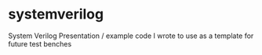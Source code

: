 # systemverilog
System Verilog Presentation / example code I wrote to use as a template for future test benches
